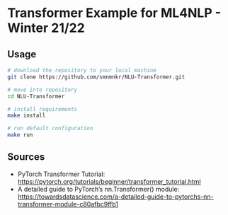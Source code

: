 # Transformer Example for ML4NLP - Winter 21/22

## Usage
```bash
# download the repository to your local machine
git clone https://github.com/smnmnkr/NLU-Transformer.git

# move into repository
cd NLU-Transformer

# install requirements
make install

# run default configuration
make run
```

## Sources

* PyTorch Transformer Tutorial: <https://pytorch.org/tutorials/beginner/transformer_tutorial.html>
* A detailed guide to PyTorch’s nn.Transformer() module: <https://towardsdatascience.com/a-detailed-guide-to-pytorchs-nn-transformer-module-c80afbc9ffb1>